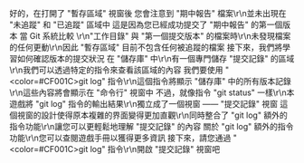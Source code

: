 好的，在打開了 "暫存區域" 視窗後
您會注意到 "期中報告" 檔案\r\n並未出現在 "未追蹤" 和 "已追蹤" 區域中
這是因為您已經成功提交了 "期中報告" 的第一個版本
當 Git 系統比較 \r\n"工作目錄" 與 "第一個提交版本" 的檔案時\r\n未發現檔案的任何更動\r\n因此 "暫存區域" 目前不包含任何被追蹤的檔案
接下來，我們將學習如何確認版本的提交狀況
在 "儲存庫" 中\r\n有一個專門儲存 "提交記錄" 的區域\r\n我們可以透過特定的指令來查看該區域的內容
我們要使用 "<color=#CF001C>git log</color>" 指令\r\n這個指令將顯示 "儲存庫" 中的所有版本記錄\r\n這些內容將會顯示在 "命令行" 視窗中
不過，就像指令 "git status" 一樣\r\n本遊戲將 "git log" 指令的輸出結果\r\n獨立成了一個視窗 —— "提交記錄" 視窗
這個視窗的設計使得原本複雜的界面變得更加直觀\r\n同時整合了 "git log" 額外的指令功能\r\n讓您可以更輕鬆地理解 "提交記錄" 的內容
關於 "git log" 額外的指令功能\r\n您可以查閱遊戲手冊以獲得更多資訊
接下來，請您通過 "<color=#CF001C>git log</color>" 指令\r\n開啟 "提交記錄" 視窗吧
